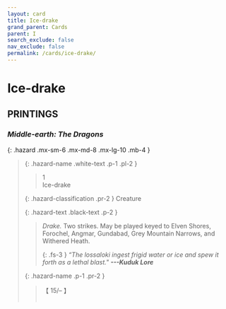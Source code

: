 ```yaml
---
layout: card
title: Ice-drake
grand_parent: Cards
parent: I
search_exclude: false
nav_exclude: false
permalink: /cards/ice-drake/
---
```


# Ice-drake


## PRINTINGS


### _Middle-earth: The Dragons_

{: .hazard .mx-sm-6 .mx-md-8 .mx-lg-10 .mb-4 }
> {: .hazard-name .white-text .p-1 .pl-2 }
> > <div class="hazard-mp">1</div>
> > <div class="card-name">Ice-drake</div>
>
> {: .hazard-classification .pr-2 }
> Creature
>
> {: .hazard-text .black-text .p-2 }
> > _Drake._ Two strikes. May be played keyed to Elven Shores, Forochel, Angmar, Gundabad, Grey Mountain Narrows, and Withered Heath. 
> > 
> > {: .fs-3 } 
> > _“The lossaloki ingest frigid water or ice and spew it forth as a lethal blast."_ ***---&#65279;Kuduk&nbsp;Lore*** 
>
> {: .hazard-name .p-1 .pr-2 }
> > <div class="card-shield">【 15/&ndash; 】</div>
> > <div class="card-corruption">&nbsp;</div>

